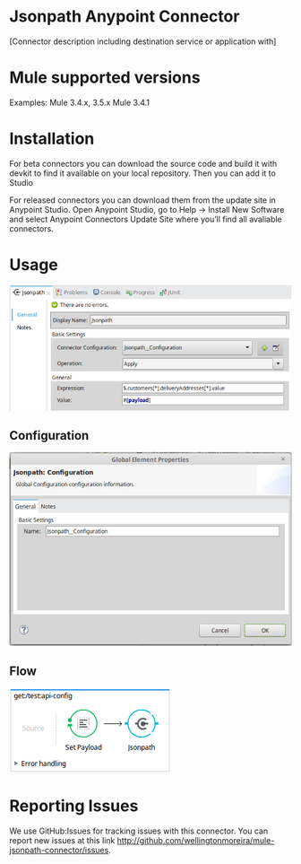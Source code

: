 # Jsonpath Anypoint Connector

[Connector description including destination service or application with]

# Mule supported versions
Examples:
Mule 3.4.x, 3.5.x
Mule 3.4.1

# Installation 
For beta connectors you can download the source code and build it with devkit to find it available on your local repository. Then you can add it to Studio

For released connectors you can download them from the update site in Anypoint Studio. 
Open Anypoint Studio, go to Help → Install New Software and select Anypoint Connectors Update Site where you’ll find all avaliable connectors.

# Usage

![Usage](README/images/usage.png)

## Configuration

![Config](README/images/config.png)

## Flow

![Flow](README/images/flow.png)

# Reporting Issues

We use GitHub:Issues for tracking issues with this connector. You can report new issues at this link http://github.com/wellingtonmoreira/mule-jsonpath-connector/issues.
